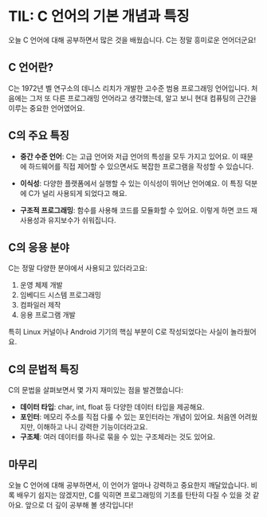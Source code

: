 # TIL: C 언어의 기본 개념과 특징

오늘 C 언어에 대해 공부하면서 많은 것을 배웠습니다. C는 정말 흥미로운 언어더군요!

## C 언어란?

C는 1972년 벨 연구소의 데니스 리치가 개발한 고수준 범용 프로그래밍 언어입니다. 처음에는 그저 또 다른 프로그래밍 언어라고 생각했는데, 알고 보니 현대 컴퓨팅의 근간을 이루는 중요한 언어였어요.

## C의 주요 특징

- **중간 수준 언어**: C는 고급 언어와 저급 언어의 특성을 모두 가지고 있어요. 이 때문에 하드웨어를 직접 제어할 수 있으면서도 복잡한 프로그램을 작성할 수 있습니다.

- **이식성**: 다양한 플랫폼에서 실행할 수 있는 이식성이 뛰어난 언어예요. 이 특징 덕분에 C가 널리 사용되게 되었다고 해요.

- **구조적 프로그래밍**: 함수를 사용해 코드를 모듈화할 수 있어요. 이렇게 하면 코드 재사용성과 유지보수가 쉬워집니다.

## C의 응용 분야

C는 정말 다양한 분야에서 사용되고 있더라고요:

1. 운영 체제 개발
2. 임베디드 시스템 프로그래밍
3. 컴파일러 제작
4. 응용 프로그램 개발

특히 Linux 커널이나 Android 기기의 핵심 부분이 C로 작성되었다는 사실이 놀라웠어요.

## C의 문법적 특징

C의 문법을 살펴보면서 몇 가지 재미있는 점을 발견했습니다:

- **데이터 타입**: char, int, float 등 다양한 데이터 타입을 제공해요.
- **포인터**: 메모리 주소를 직접 다룰 수 있는 포인터라는 개념이 있어요. 처음엔 어려웠지만, 이해하고 나니 강력한 기능이더라고요.
- **구조체**: 여러 데이터를 하나로 묶을 수 있는 구조체라는 것도 있어요.

## 마무리

오늘 C 언어에 대해 공부하면서, 이 언어가 얼마나 강력하고 중요한지 깨달았습니다. 비록 배우기 쉽지는 않겠지만, C를 익히면 프로그래밍의 기초를 탄탄히 다질 수 있을 것 같아요. 앞으로 더 깊이 공부해 볼 생각입니다!